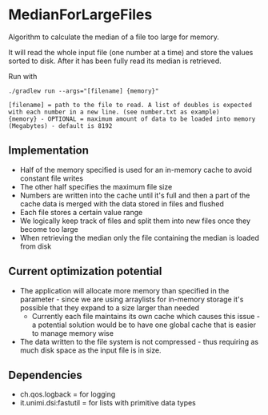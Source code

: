 # MedianForLargeFiles
Algorithm to calculate the median of a file too large for memory.

It will read the whole input file (one number at a time) and store the values sorted to disk. After it has been fully read its median is retrieved.

Run with
```
./gradlew run --args="[filename] {memory}"
```
```
[filename] = path to the file to read. A list of doubles is expected with each number in a new line. (see number.txt as example)
{memory} - OPTIONAL = maximum amount of data to be loaded into memory (Megabytes) - default is 8192
```

## Implementation
* Half of the memory specified is used for an in-memory cache to avoid constant file writes
* The other half specifies the maximum file size
* Numbers are written into the cache until it's full and then a part of the cache data is merged with the data stored in files and flushed
* Each file stores a certain value range
* We logically keep track of files and split them into new files once they become too large
* When retrieving the median only the file containing the median is loaded from disk

## Current optimization potential
* The application will allocate more memory than specified in the parameter - since we are using arraylists for in-memory storage it's possible that they expand to a size larger than needed
    * Currently each file maintains its own cache which causes this issue - a potential solution would be to have one global cache that is easier to manage memory wise
* The data written to the file system is not compressed - thus requiring as much disk space as the input file is in size.

## Dependencies
* ch.qos.logback = for logging
* it.unimi.dsi:fastutil = for lists with primitive data types
